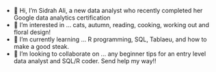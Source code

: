 - 👋 Hi, I’m Sidrah Ali, a new data analyst who recently completed her Google data analytics certification 
- 👀 I’m interested in ... cats, autumn, reading, cooking, working out and floral design! 
- 🌱 I’m currently learning ... R programming, SQL, Tablaeu, and how to make a good steak. 
- 💞️ I’m looking to collaborate on ... any beginner tips for an entry level data analyst and SQL/R coder. Send help my way!! 

<!---
SidrahAli97/SidrahAli97 is a ✨ special ✨ repository because its `README.md` (this file) appears on your GitHub profile.
You can click the Preview link to take a look at your changes.
--->
